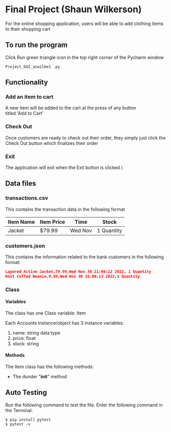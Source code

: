 # Final Project (Shaun Wilkerson)

For the online shopping application, users will be able to add 
clothing items to their shopping cart


## To run the program

Click Run green triangle icon in the top right corner
of the Pycharm window
```shell
Project_GUI_aswilke1 .py
```

## Functionality
### Add an item to cart

A new item will be added to the cart at the press of any button    
titled 'Add to Cart'

### Check Out

Once customers are ready to check out their order, they simply 
just click the Check Out button which finalizes their order

### Exit

The application will exit when the Exit button is clicked.\

## Data files

### transactions.csv

This contains the transaction data in the following format

| Item Name | Item Price | Time     | Stock      | 
|-----------|------------|----------|------------|
| Jacket    | $79.99     | Wed Nov  | 1 Quantity |

### customers.json
This contains the information related to the bank customers 
in the following format:

```json
Layered Active Jacket,79.99,Wed Nov 30 21:06:12 2022, 1 Quantity
Knit Cuffed Beanie,9.99,Wed Nov 30 21:06:13 2022,1 Quantity
```

### Class

#### Variables
The class has one Class variable: Item

Each Accounts instance/object has 3 instance variables:
1. name: string data type
2. price: float
3. stock: string

#### Methods
The Item class has the following methods:
* The dunder "__init__" method


## Auto Testing
Run the following command to test the file. Enter the following command in the Terminal:

```shell
$ pip install pytest
$ pytest -v
```



